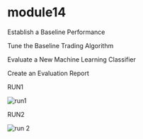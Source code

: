 # module14

Establish a Baseline Performance

Tune the Baseline Trading Algorithm

Evaluate a New Machine Learning Classifier

Create an Evaluation Report

RUN1

![run1](https://user-images.githubusercontent.com/101845770/187525688-f9892be1-2bb7-4f06-a6c2-075b6c6f8674.png)

RUN2

![run 2](https://user-images.githubusercontent.com/101845770/187525718-007cebb6-3b9b-4b13-ace8-96ecc948d354.png)
